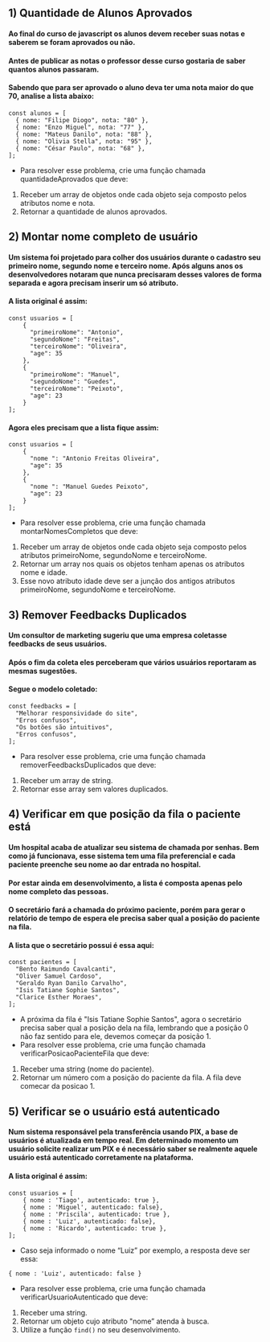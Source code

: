 ## 1) Quantidade de Alunos Aprovados

#### Ao final do curso de javascript os alunos devem receber suas notas e saberem se foram aprovados ou não.
#### Antes de publicar as notas o professor desse curso gostaria de saber quantos alunos passaram.
#### Sabendo que para ser aprovado o aluno deva ter uma nota maior do que 70, analise a lista abaixo:

```
const alunos = [
  { nome: "Filipe Diogo", nota: "80" },
  { nome: "Enzo Miguel", nota: "77" },
  { nome: "Mateus Danilo", nota: "88" },
  { nome: "Olivia Stella", nota: "95" },
  { nome: "César Paulo", nota: "68" },
];
```

- Para resolver esse problema, crie uma função chamada quantidadeAprovados que deve:

1. Receber um array de objetos onde cada objeto seja composto pelos atributos nome e nota.
2. Retornar a quantidade de alunos aprovados.



## 2) Montar nome completo de usuário

#### Um sistema foi projetado para colher dos usuários durante o cadastro seu primeiro nome, segundo nome e terceiro nome. Após alguns anos os desenvolvedores notaram que nunca precisaram desses valores de forma separada e agora precisam inserir um só atributo.
#### A lista original é assim:

```
const usuarios = [ 
    {
      "primeiroNome": "Antonio",
      "segundoNome": "Freitas",
      "terceiroNome": "Oliveira",
      "age": 35
    },
    {
      "primeiroNome": "Manuel",
      "segundoNome": "Guedes",
      "terceiroNome": "Peixoto",
      "age": 23
    }        
];
```

#### Agora eles precisam que a lista fique assim:

```
const usuarios = [ 
    {
      "nome ": "Antonio Freitas Oliveira",
      "age": 35
    },
    {
      "nome ": "Manuel Guedes Peixoto",
      "age": 23
    }        
];
```

- Para resolver esse problema, crie uma função chamada montarNomesCompletos que deve:

1. Receber um array de objetos onde cada objeto seja composto pelos atributos primeiroNome, segundoNome e terceiroNome.
2. Retornar um array nos quais os objetos tenham apenas os atributos nome e idade. 
3. Esse novo atributo idade deve ser a junção dos antigos atributos primeiroNome, segundoNome e terceiroNome.



## 3) Remover Feedbacks Duplicados

#### Um consultor de marketing sugeriu que uma empresa coletasse feedbacks de seus usuários.
#### Após o fim da coleta eles perceberam que vários usuários reportaram as mesmas sugestões.
#### Segue o modelo coletado:

```
const feedbacks = [
  "Melhorar responsividade do site",
  "Erros confusos",
  "Os botões são intuitivos",
  "Erros confusos",
];
```

- Para resolver esse problema, crie uma função chamada removerFeedbacksDuplicados que deve:

1. Receber um array de string.
2. Retornar esse array sem valores duplicados. 



## 4) Verificar em que posição da fila o paciente está

#### Um hospital acaba de atualizar seu sistema de chamada por senhas. Bem como já funcionava, esse sistema tem uma fila preferencial e cada paciente preenche seu nome ao dar entrada no hospital.
#### Por estar ainda em desenvolvimento, a lista é composta apenas pelo nome completo das pessoas.
#### O secretário fará a chamada do próximo paciente, porém para gerar o relatório de tempo de espera ele precisa saber qual a posição do paciente na fila.
#### A lista que o secretário possui é essa aqui:

```
const pacientes = [
  "Bento Raimundo Cavalcanti",
  "Oliver Samuel Cardoso",
  "Geraldo Ryan Danilo Carvalho",
  "Isis Tatiane Sophie Santos",
  "Clarice Esther Moraes",
];
```

- A próxima da fila é "Isis Tatiane Sophie Santos",  agora o secretário precisa saber qual a posição dela na fila, lembrando que a posição 0 não faz sentido para ele, devemos começar da posição 1.
- Para resolver esse problema, crie uma função chamada verificarPosicaoPacienteFila que deve:

1. Receber uma string (nome do paciente).
2. Retornar um número com a posição do paciente da fila. A fila deve comecar da posicao 1.



## 5) Verificar se o usuário está autenticado

#### Num sistema responsável pela transferência usando PIX, a base de usuários é atualizada em tempo real. Em determinado momento um usuário solicite realizar um PIX e é necessário saber se realmente aquele usuário está autenticado corretamente na plataforma.
#### A lista original é assim:
    
```
const usuarios = [
    { nome : 'Tiago', autenticado: true },
    { nome : 'Miguel', autenticado: false},
    { nome : 'Priscila', autenticado: true },
    { nome : 'Luiz', autenticado: false},
    { nome : 'Ricardo', autenticado: true },
];
```

- Caso seja informado o nome “Luiz” por exemplo, a resposta deve ser essa:
    
```    
{ nome : 'Luiz', autenticado: false }
```

- Para resolver esse problema, crie uma função chamada verificarUsuarioAutenticado que deve:

1. Receber uma string.
2. Retornar um objeto cujo atributo "nome” atenda à busca.
3. Utilize a função `find()` no seu desenvolvimento.